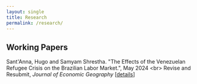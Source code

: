 ```yaml
---
layout: single
title: Research
permalink: /research/
---
```


## Working Papers
Sant'Anna, Hugo and Samyam Shrestha. "The Effects of the Venezuelan Refugee Crisis on the Brazilian Labor Market.", May 2024 <br\>
Revise and Resubmit, *Journal of Economic Geography* [[details](/workingpapers/vzcrisis.md)]
